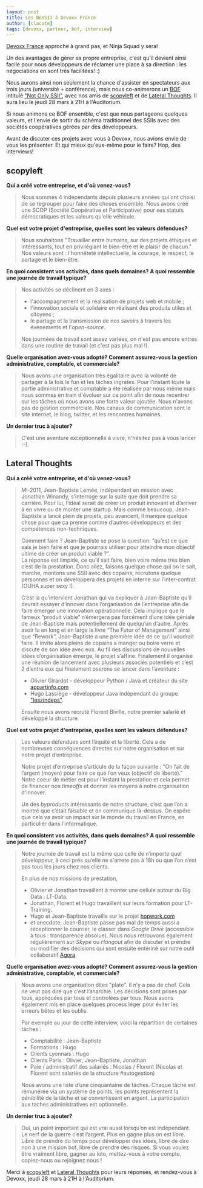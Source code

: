 ```yaml
---
layout: post
title: Les NoSSII à Devoxx France
author: [clacote]
tags: [devoxx, partner, bof, interview]
---
```


[Devoxx France](www.devoxx.fr "Site de Devoxx France") approche à grand pas, et Ninja Squad y sera!

Un des avantages de gérer sa propre entreprise, c'est qu'il devient ainsi facile pour nous développeurs de réclamer une place à sa direction : les négociations en sont très facilitées! :)

Nous aurons ainsi non seulement la chance d'assister en spectateurs aux trois jours (université + conférence), mais nous co-animerons un <a href="http://en.wikipedia.org/wiki/Birds_of_a_Feather_(computing)" title="Définition d'un Birds of a Feather sur Wikipedia">BOF</a> intitulé ["Not Only SSII"](http://www.devoxx.com/display/FR13/BOF+Not+Only+SSII "Détail du BOF Not Only SSII à Devox France"), avec nos amis de [scopyleft](http://scopyleft.fr "Site de scopyleft") et de [Lateral Thoughts](http://www.lateral-thoughts.com "Site de Lateral Thoughts"). Il aura lieu le jeudi 28 mars à 21H à l'Auditorium.

Si nous animons ce BOF ensemble, c'est que nous partageons quelques valeurs, et l'envie de sortir du schéma traditionnel des SSIIs avec des sociétés coopératives gérées par des développeurs.

Avant de discuter ces projets avec vous à Devoxx, nous avions envie de vous les présenter. Et qui mieux qu'eux-même pour le faire? Hop, des interviews! 

## scopyleft

**Qui a créé votre entreprise, et d'où venez-vous?**

> Nous sommes 4 indépendants depuis plusieurs années qui ont choisi de se regrouper pour faire des choses ensemble. Nous avons créé une SCOP (Société Coopérative et Participative) pour ses statuts démocratiques et les valeurs qu'elle véhicule.

**Quel est votre projet d'entreprise, quelles sont les valeurs défendues?**

> Nous souhaitons "Travailler entre humains, sur des projets éthiques et intéressants, tout en privilégiant le bien-être et le plaisir de chacun." Nos valeurs sont : l'honnêteté intellectuelle, le courage, le respect, le partage et le bien-être.

**En quoi consistent vos activités, dans quels domaines? A quoi ressemble une journée de travail typique?**

> Nos activités se déclinent en 3 axes :
> - l'accompagnement et la réalisation de projets web et mobile ;
> - l'innovation sociale et solidaire en réalisant des produits utiles et citoyens ;
> - le partage et la transmission de nos savoirs à travers les événements et l'*open-source*.
>
> Nos journées de travail sont assez variées, on n'est pas encore entrés dans une routine de travail (et c'est pas plus mal !).

**Quelle organisation avez-vous adopté? Comment assurez-vous la gestion administrative, comptable, et commerciale?**

> Nous avons une organisation très égalitaire avec la volonté de partager à la fois le fun et les tâches ingrates. Pour l'instant toute la partie administrative et comptable a été réalisée par nous même mais nous sommes en train d'évoluer sur ce point afin de nous recentrer sur les tâches où nous avons une forte valeur ajoutée. Nous n'avons pas de gestion commerciale. Nos canaux de communication sont le site internet, le blog, twitter, et les rencontres humaines.

**Un dernier truc à ajouter?**

> C'est une aventure exceptionnelle à vivre, n'hésitez pas à vous lancer :-).



## Lateral Thoughts

**Qui a créé votre entreprise, et d'où venez-vous?**

> Mi-2011, Jean-Baptiste Lemée, indépendant en mission avec Jonathan Winandy, s’interroge sur la suite que doit prendre sa carrière. Pour lui, l’idéal serait de créer un produit innovant et d’arriver à en vivre ou de monter une startup. Mais comme beaucoup, Jean-Baptiste a lancé plein de projets, peu avancent, Il manque quelque chose pour que ça prenne comme d’autres développeurs et des compétences non-techniques.
>
> Comment faire ? Jean-Baptiste se pose la question: ”qu’est ce que sais je bien faire et que je pourrais utiliser pour atteindre mon objectif ultime de créer un produit viable ?”.  
> La réponse est limpide, ce qu’il sait faire, bien voire même très bien c’est de la prestation. Donc allez, faisons quelque chose qui on le sait, marche, montons une SSII avec des copains, recrutons quelque personnes et on développera des projets en interne sur l’inter-contrat (OUHA super sexy !).
> 
> C’est là qu’intervient Jonathan qui va expliquer à Jean-Baptiste qu’il devrait essayer d’innover dans l’organisation de l’entreprise afin de faire émerger une innovation opérationnelle. Cela implique que le fameux “produit viable” n’émergera pas forcément d’une idée géniale de Jean-Baptiste mais potentiellement de quelqu’un d’autre. Après avoir lu en long et en large le livre “The Futur of Management” ainsi que “Rework”, Jean-Baptiste a une première idée de ce qu’il voudrait faire. Il invite alors pleins de copains a manger ou boire verre et discute de son idée avec eux. Au fil des discussions de nouvelles idées d’organisation émerge, le projet s’affine. Finalement il organise une réunion de lancement avec plusieurs associés potentiels et c’est 2 d’entre eux qui finalement oserons se lancer dans l’aventure :  
> - Olivier Girardot - développeur Python / Java et créateur du site [appartinfo.com](http://appartinfo.com) 
> - Hugo Lassiège -  développeur Java indépendant du groupe ["leszindeps"](http://www.leszindeps.fr/). 
>
> Ensuite nous avons recruté Florent Biville, notre premier salarié et développé la structure.

**Quel est votre projet d'entreprise, quelles sont les valeurs défendues?**

> Les valeurs défendues sont l’équité et la liberté. Cela a de nombreuses conséquences directes sur notre organisation et sur notre projet d’entreprise.
>
> Notre projet d’entreprise s’articule de la façon suivante : "On fait de l’argent (moyen) pour faire ce que l’on veux (objectif de liberté)." Notre coeur de métier est pour l’instant la prestation et cela permet de financer nos _timeoffs_ et donner les moyens à notre organisation d'innover.
>
> Un des _byproducts_ intéressants de notre structure, c’est que l’on a montré que c’était faisable et on communique là-dessus. On espére que cela va avoir un impact sur le monde du travail en France, en particulier dans l’informatique.

**En quoi consistent vos activités, dans quels domaines? A quoi ressemble une journée de travail typique?**

> Notre journée de travail est la même que celle de n’importe quel développeur, à ceci prés qu’elle ne s'arrete pas à 18h ou que l’on n’est pas tous les jours chez nos clients.
>
> En plus de nos missions de prestation, 
> - Olivier et Jonathan travaillent à monter une cellule autour du Big Data : LT-Data. 
> - Jonathan, Florent et Hugo travaillent sur leurs formation pour LT-Training. 
> - Hugo et Jean-Baptiste travaille sur le projet [hopwork.com](http://hopwork.com) 
> - et anecdote, Jean-Baptiste passe pas mal de temps aussi a réceptionner le courrier, le classer dans _Google Drive_ (accessible à tous : transparence absolue).
> Nous nous retrouvons également régulièrement sur _Skype_ ou _Hangout_ afin de discuter et prendre ou modifier des décisions qui sont ensuite entériné sur notre outil collaboratif [Agora](https://github.com/LateralThoughts/lt-agora).

**Quelle organisation avez-vous adopté? Comment assurez-vous la gestion administrative, comptable, et commerciale?**

> Nous avons une organisation dites "plate". Il n’y a pas de chef. Cela ne veut pas dire que c’est l’anarchie. Les décisions sont prises par tous, appliquées par tous et controlées par tous. Nous avons également mis en place quelques process léger pour éviter les erreurs bêtes et les oublis.
>
> Par exemple au jour de cette interview, voici la répartition de certaines tâches :
> - Comptabilité : Jean-Baptiste
> - Formations : Hugo
> - Clients Lyonnais : Hugo
> - Clients Paris : Olivier,  Jean-Baptiste, Jonathan
> - Paie / administratif des salariés : Nicolas / Florent (Nicolas et Florent sont salariés de la structure #autogestion)
>
> Nous avons une liste d’une cinquantaine de tâches. Chaque tâche est rémunérée via un système de points, les points représentent la pénibilité de la tâche et se convertissent en argent. La participation aux taches administratives est optionnelle.

**Un dernier truc à ajouter?**

> Oui, un point important qui est vrai aussi lorsqu’on est indépendant. Le nerf de la guerre c’est l’argent. Plus en gagne plus on est libre. Libre de prendre du temps pour développer des idées, libre de dire non à une mission bof, libre de prendre des risques. Si vous voulez être vraiment libre, gagner au loto, mettez-vous à votre compte, copiez-nous ou rejoignez nous !

Merci à [scopyleft](http://scopyleft.fr "Site de scopyleft") et [Lateral Thoughts](http://www.lateral-thoughts.com "Site de Lateral Thoughts") pour leurs réponses, et rendez-vous à Devoxx, jeudi 28 mars à 21H à l'Auditorium.
